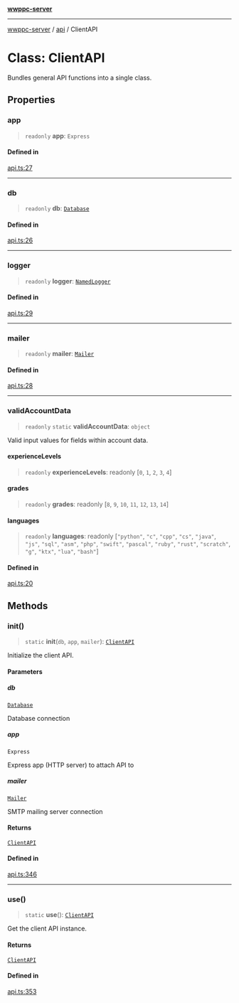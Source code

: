 [**wwppc-server**](../../README.md)

***

[wwppc-server](../../modules.md) / [api](../README.md) / ClientAPI

# Class: ClientAPI

Bundles general API functions into a single class.

## Properties

### app

> `readonly` **app**: `Express`

#### Defined in

[api.ts:27](https://github.com/WWPPC/WWPPC-server/blob/893fab4901e205d136b5570c7c0b518b74b2e9d9/src/api.ts#L27)

***

### db

> `readonly` **db**: [`Database`](../../database/classes/Database.md)

#### Defined in

[api.ts:26](https://github.com/WWPPC/WWPPC-server/blob/893fab4901e205d136b5570c7c0b518b74b2e9d9/src/api.ts#L26)

***

### logger

> `readonly` **logger**: [`NamedLogger`](../../log/classes/NamedLogger.md)

#### Defined in

[api.ts:29](https://github.com/WWPPC/WWPPC-server/blob/893fab4901e205d136b5570c7c0b518b74b2e9d9/src/api.ts#L29)

***

### mailer

> `readonly` **mailer**: [`Mailer`](../../email/classes/Mailer.md)

#### Defined in

[api.ts:28](https://github.com/WWPPC/WWPPC-server/blob/893fab4901e205d136b5570c7c0b518b74b2e9d9/src/api.ts#L28)

***

### validAccountData

> `readonly` `static` **validAccountData**: `object`

Valid input values for fields within account data.

#### experienceLevels

> `readonly` **experienceLevels**: readonly [`0`, `1`, `2`, `3`, `4`]

#### grades

> `readonly` **grades**: readonly [`8`, `9`, `10`, `11`, `12`, `13`, `14`]

#### languages

> `readonly` **languages**: readonly [`"python"`, `"c"`, `"cpp"`, `"cs"`, `"java"`, `"js"`, `"sql"`, `"asm"`, `"php"`, `"swift"`, `"pascal"`, `"ruby"`, `"rust"`, `"scratch"`, `"g"`, `"ktx"`, `"lua"`, `"bash"`]

#### Defined in

[api.ts:20](https://github.com/WWPPC/WWPPC-server/blob/893fab4901e205d136b5570c7c0b518b74b2e9d9/src/api.ts#L20)

## Methods

### init()

> `static` **init**(`db`, `app`, `mailer`): [`ClientAPI`](ClientAPI.md)

Initialize the client API.

#### Parameters

##### db

[`Database`](../../database/classes/Database.md)

Database connection

##### app

`Express`

Express app (HTTP server) to attach API to

##### mailer

[`Mailer`](../../email/classes/Mailer.md)

SMTP mailing server connection

#### Returns

[`ClientAPI`](ClientAPI.md)

#### Defined in

[api.ts:346](https://github.com/WWPPC/WWPPC-server/blob/893fab4901e205d136b5570c7c0b518b74b2e9d9/src/api.ts#L346)

***

### use()

> `static` **use**(): [`ClientAPI`](ClientAPI.md)

Get the client API instance.

#### Returns

[`ClientAPI`](ClientAPI.md)

#### Defined in

[api.ts:353](https://github.com/WWPPC/WWPPC-server/blob/893fab4901e205d136b5570c7c0b518b74b2e9d9/src/api.ts#L353)
